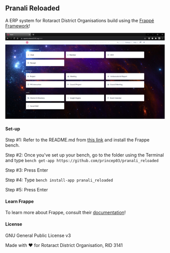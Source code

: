 ## Pranali Reloaded

A ERP system for Rotaract District Organisations build using the [Frappé Framework](https://frappeframework.com/)!

![Screenshot of the Pranali Reloaded Dashboard](.github/TRS_Desk.png)

#### Set-up

Step #1: Refer to the README.md from [this link](https://github.com/frappe/bench) and install the Frappe bench.

Step #2: Once you've set up your bench, go to the folder using the Terminal and type 
```bench get-app https://github.com/princep03/pranali_reloaded```

Step #3: Press Enter

Step #4: Type
```bench install-app pranali_reloaded```

Step #5: Press Enter

#### Learn Frappe

To learn more about Frappe, consult their [documentation](https://frappe.io/docs/user/en)!

#### License

GNU General Public License v3

Made with ❤️ for Rotaract District Organisation, RID 3141
